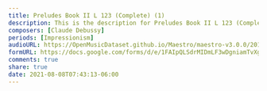 ```yaml
---
title: Preludes Book II L 123 (Complete) (1)
description: This is the description for Preludes Book II L 123 (Complete) by Claude Debussy
composers: [Claude Debussy]
periods: [Impressionism]
audioURL: https://OpenMusicDataset.github.io/Maestro/maestro-v3.0.0/2014/MIDI-UNPROCESSED_06-08_R1_2014_MID--AUDIO_08_R1_2014_wav--2.midi
formURL: https://docs.google.com/forms/d/e/1FAIpQLSdrMIDmLF3wDgniamTvXg9E6_7a5ddVpQER6uy1-6tq_5IqaQ/viewform
comments: true
share: true
date: 2021-08-08T07:43:13-06:00
---
```


